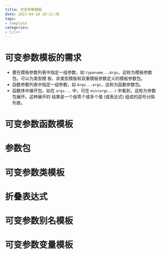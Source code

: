 ```yaml
---
title: 可变参数模板
date: 2023-04-10 10:21:36
tags:
- template
categories:
- C/C++
---
```


# 可变参数模板的需求

- 要在模板参数列表中指定一组参数，如 `typename...Args`，这称为模板参数包。可以为类型模 板、非类型模板和双重模板参数定义的模板参数包。
- 函数参数列表中指定一组参数，如 `Args...args`，这称为函数参数包。
- 函数体中展开包，如在 `args...` 中，可在 `min(args...)` 中看到，这称为参数包展开。这种展开的
结果是一个由零个或多个值 (或表达式) 组成的逗号分隔列表。

# 可变参数函数模板
# 参数包
# 可变参数类模板
# 折叠表达式


# 可变参数别名模板 
# 可变参数变量模板